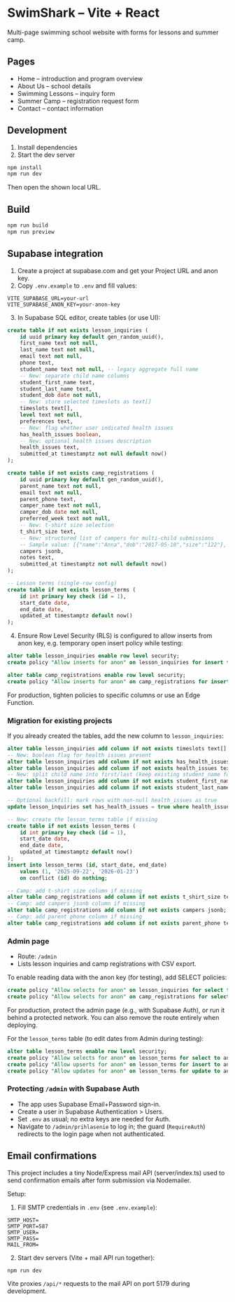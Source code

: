 # SwimShark – Vite + React

Multi-page swimming school website with forms for lessons and summer camp.

## Pages
- Home – introduction and program overview
- About Us – school details
- Swimming Lessons – inquiry form
- Summer Camp – registration request form
- Contact – contact information

## Development
1. Install dependencies
2. Start the dev server

```powershell
npm install
npm run dev
```

Then open the shown local URL.

## Build
```powershell
npm run build
npm run preview
```

## Supabase integration
1. Create a project at supabase.com and get your Project URL and anon key.
2. Copy `.env.example` to `.env` and fill values:

```
VITE_SUPABASE_URL=your-url
VITE_SUPABASE_ANON_KEY=your-anon-key
```

3. In Supabase SQL editor, create tables (or use UI):

```sql
create table if not exists lesson_inquiries (
	id uuid primary key default gen_random_uuid(),
	first_name text not null,
	last_name text not null,
	email text not null,
	phone text,
	student_name text not null, -- legacy aggregate full name
	-- New: separate child name columns
	student_first_name text,
	student_last_name text,
	student_dob date not null,
	-- New: store selected timeslots as text[]
	timeslots text[],
	level text not null,
	preferences text,
	-- New: flag whether user indicated health issues
	has_health_issues boolean,
	-- New: optional health issues description
	health_issues text,
	submitted_at timestamptz not null default now()
);

create table if not exists camp_registrations (
	id uuid primary key default gen_random_uuid(),
	parent_name text not null,
	email text not null,
	parent_phone text,
	camper_name text not null,
	camper_dob date not null,
	preferred_week text not null,
	-- New: t-shirt size selection
	t_shirt_size text,
	-- New: structured list of campers for multi-child submissions
	-- Sample value: [{"name":"Anna","dob":"2017-05-10","size":"122"}, {"name":"Peter","dob":"2015-03-01","size":"146"}]
	campers jsonb,
	notes text,
	submitted_at timestamptz not null default now()
);

-- Lesson terms (single-row config)
create table if not exists lesson_terms (
	id int primary key check (id = 1),
	start_date date,
	end_date date,
	updated_at timestamptz default now()
);
```

4. Ensure Row Level Security (RLS) is configured to allow inserts from anon key, e.g. temporary open insert policy while testing:

```sql
alter table lesson_inquiries enable row level security;
create policy "Allow inserts for anon" on lesson_inquiries for insert to anon using (true) with check (true);

alter table camp_registrations enable row level security;
create policy "Allow inserts for anon" on camp_registrations for insert to anon using (true) with check (true);
```

For production, tighten policies to specific columns or use an Edge Function.

### Migration for existing projects
If you already created the tables, add the new column to `lesson_inquiries`:

```sql
alter table lesson_inquiries add column if not exists timeslots text[];
-- New: boolean flag for health issues present
alter table lesson_inquiries add column if not exists has_health_issues boolean;
alter table lesson_inquiries add column if not exists health_issues text;
-- New: split child name into first/last (keep existing student_name for back-compat)
alter table lesson_inquiries add column if not exists student_first_name text;
alter table lesson_inquiries add column if not exists student_last_name text;

-- Optional backfill: mark rows with non-null health_issues as true
update lesson_inquiries set has_health_issues = true where health_issues is not null and has_health_issues is null;

-- New: create the lesson_terms table if missing
create table if not exists lesson_terms (
	id int primary key check (id = 1),
	start_date date,
	end_date date,
	updated_at timestamptz default now()
);
insert into lesson_terms (id, start_date, end_date)
	values (1, '2025-09-22', '2026-01-23')
	on conflict (id) do nothing;

-- Camp: add t-shirt size column if missing
alter table camp_registrations add column if not exists t_shirt_size text;
-- Camp: add campers jsonb column if missing
alter table camp_registrations add column if not exists campers jsonb;
-- Camp: add parent phone column if missing
alter table camp_registrations add column if not exists parent_phone text;
```

### Admin page
- Route: `/admin`
- Lists lesson inquiries and camp registrations with CSV export.

To enable reading data with the anon key (for testing), add SELECT policies:

```sql
create policy "Allow selects for anon" on lesson_inquiries for select to anon using (true);
create policy "Allow selects for anon" on camp_registrations for select to anon using (true);
```

For production, protect the admin page (e.g., with Supabase Auth), or run it behind a protected network. You can also remove the route entirely when deploying.

For the `lesson_terms` table (to edit dates from Admin during testing):

```sql
alter table lesson_terms enable row level security;
create policy "Allow selects for anon" on lesson_terms for select to anon using (true);
create policy "Allow upserts for anon" on lesson_terms for insert to anon with check (true);
create policy "Allow updates for anon" on lesson_terms for update to anon using (true) with check (true);
```

### Protecting `/admin` with Supabase Auth
- The app uses Supabase Email+Password sign-in.
- Create a user in Supabase Authentication > Users.
- Set `.env` as usual; no extra keys are needed for Auth.
- Navigate to `/admin/prihlasenie` to log in; the guard (`RequireAuth`) redirects to the login page when not authenticated.

## Email confirmations
This project includes a tiny Node/Express mail API (server/index.ts) used to send confirmation emails after form submission via Nodemailer.

Setup:
1. Fill SMTP credentials in `.env` (see `.env.example`):

```
SMTP_HOST=
SMTP_PORT=587
SMTP_USER=
SMTP_PASS=
MAIL_FROM=
```

2. Start dev servers (Vite + mail API run together):

```powershell
npm run dev
```

Vite proxies `/api/*` requests to the mail API on port 5179 during development.
